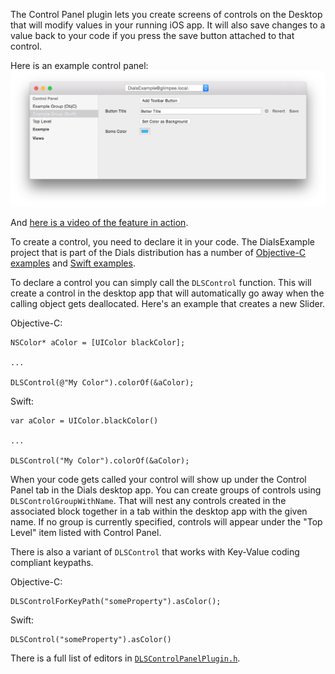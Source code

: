 The Control Panel plugin lets you create screens of controls on the Desktop that will modify values in your running iOS app. It will also save changes to a value back to your code if you press the save button attached to that control.

Here is an example control panel:
![Control Panel Plugin Example](control-panel.png)

And [here is a video of the feature in action](control-panel-example-1080.mp4?raw=true).

To create a control, you need to declare it in your code. The DialsExample project that is part of the Dials distribution has a number of [Objective-C examples](../DialsExample/Source/ViewController.m) and [Swift examples](../DialsExample/Source/TestViewController.swift).

To declare a control you can simply call the ``DLSControl`` function. This will create a control in the desktop app that will automatically go away when the calling object gets deallocated. Here's an example that creates a new Slider.

Objective-C:
```
NSColor* aColor = [UIColor blackColor];

...

DLSControl(@"My Color").colorOf(&aColor);
```

Swift:
```
var aColor = UIColor.blackColor()

...

DLSControl("My Color").colorOf(&aColor);

```

When your code gets called your control will show up under the Control Panel tab in the Dials desktop app. You can create groups of controls using ``DLSControlGroupWithName``. That will nest any controls created in the associated block together in a tab within the desktop app with the given name. If no group is currently specified, controls will appear under the "Top Level" item listed with Control Panel.


There is also a variant of ``DLSControl`` that works with Key-Value coding compliant keypaths.

Objective-C:
```
DLSControlForKeyPath("someProperty").asColor();
```

Swift:
```
DLSControl("someProperty").asColor()
```

There is a full list of editors in [``DLSControlPanelPlugin.h``](../iOS/DLSControlPanelPlugin.h).

